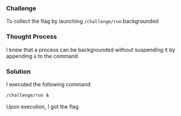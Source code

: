 ### Challenge

To collect the flag by launching `/challenge/run` backgrounded

### Thought Process

I knew that a process can be backgrounded without suspending it by appending `&` to the command

### Solution

I executed the following command
```bash
/challenge/run &
```
Upon execution, I got the flag
